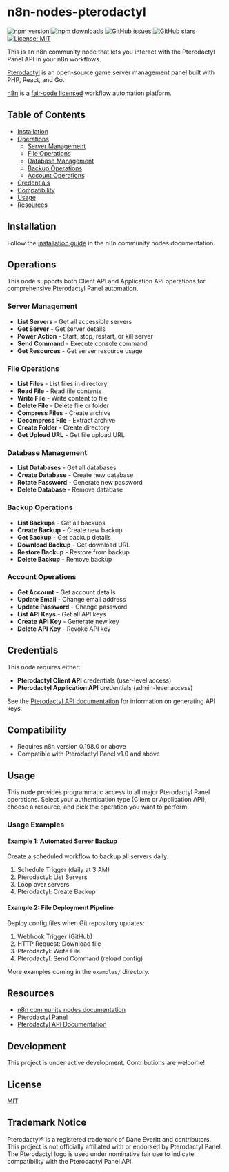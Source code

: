 # n8n-nodes-pterodactyl

[![npm version](https://img.shields.io/npm/v/n8n-nodes-pterodactyl.svg)](https://www.npmjs.com/package/n8n-nodes-pterodactyl)
[![npm downloads](https://img.shields.io/npm/dm/n8n-nodes-pterodactyl.svg)](https://www.npmjs.com/package/n8n-nodes-pterodactyl)
[![GitHub issues](https://img.shields.io/github/issues/goevexx/pterodactyl-api-node.svg)](https://github.com/goevexx/pterodactyl-api-node/issues)
[![GitHub stars](https://img.shields.io/github/stars/goevexx/pterodactyl-api-node.svg)](https://github.com/goevexx/pterodactyl-api-node/stargazers)
[![License: MIT](https://img.shields.io/badge/License-MIT-yellow.svg)](https://opensource.org/licenses/MIT)

This is an n8n community node that lets you interact with the Pterodactyl Panel API in your n8n workflows.

[Pterodactyl](https://pterodactyl.io/) is an open-source game server management panel built with PHP, React, and Go.

[n8n](https://n8n.io/) is a [fair-code licensed](https://docs.n8n.io/sustainable-use-license/) workflow automation platform.

## Table of Contents

- [Installation](#installation)
- [Operations](#operations)
  - [Server Management](#server-management)
  - [File Operations](#file-operations)
  - [Database Management](#database-management)
  - [Backup Operations](#backup-operations)
  - [Account Operations](#account-operations)
- [Credentials](#credentials)
- [Compatibility](#compatibility)
- [Usage](#usage)
- [Resources](#resources)

## Installation

Follow the [installation guide](https://docs.n8n.io/integrations/community-nodes/installation/) in the n8n community nodes documentation.

## Operations

This node supports both Client API and Application API operations for comprehensive Pterodactyl Panel automation.

<a id="server-management"></a>
### Server Management

- **List Servers** - Get all accessible servers
- **Get Server** - Get server details
- **Power Action** - Start, stop, restart, or kill server
- **Send Command** - Execute console command
- **Get Resources** - Get server resource usage

<a id="file-operations"></a>
### File Operations

- **List Files** - List files in directory
- **Read File** - Read file contents
- **Write File** - Write content to file
- **Delete File** - Delete file or folder
- **Compress Files** - Create archive
- **Decompress File** - Extract archive
- **Create Folder** - Create directory
- **Get Upload URL** - Get file upload URL

<a id="database-management"></a>
### Database Management

- **List Databases** - Get all databases
- **Create Database** - Create new database
- **Rotate Password** - Generate new password
- **Delete Database** - Remove database

<a id="backup-operations"></a>
### Backup Operations

- **List Backups** - Get all backups
- **Create Backup** - Create new backup
- **Get Backup** - Get backup details
- **Download Backup** - Get download URL
- **Restore Backup** - Restore from backup
- **Delete Backup** - Remove backup

<a id="account-operations"></a>
### Account Operations

- **Get Account** - Get account details
- **Update Email** - Change email address
- **Update Password** - Change password
- **List API Keys** - Get all API keys
- **Create API Key** - Generate new key
- **Delete API Key** - Revoke API key

## Credentials

This node requires either:

- **Pterodactyl Client API** credentials (user-level access)
- **Pterodactyl Application API** credentials (admin-level access)

See the [Pterodactyl API documentation](https://pterodactyl-api-docs.netvpx.com/) for information on generating API keys.

## Compatibility

- Requires n8n version 0.198.0 or above
- Compatible with Pterodactyl Panel v1.0 and above

## Usage

This node provides programmatic access to all major Pterodactyl Panel operations. Select your authentication type (Client or Application API), choose a resource, and pick the operation you want to perform.

### Usage Examples

#### Example 1: Automated Server Backup

Create a scheduled workflow to backup all servers daily:

1. Schedule Trigger (daily at 3 AM)
2. Pterodactyl: List Servers
3. Loop over servers
4. Pterodactyl: Create Backup

#### Example 2: File Deployment Pipeline

Deploy config files when Git repository updates:

1. Webhook Trigger (GitHub)
2. HTTP Request: Download file
3. Pterodactyl: Write File
4. Pterodactyl: Send Command (reload config)

More examples coming in the `examples/` directory.

## Resources

- [n8n community nodes documentation](https://docs.n8n.io/integrations/community-nodes/)
- [Pterodactyl Panel](https://pterodactyl.io/)
- [Pterodactyl API Documentation](https://pterodactyl-api-docs.netvpx.com/)

## Development

This project is under active development. Contributions are welcome!

## License

[MIT](LICENSE)

## Trademark Notice

Pterodactyl® is a registered trademark of Dane Everitt and contributors. This project is not officially affiliated with or endorsed by Pterodactyl Panel. The Pterodactyl logo is used under nominative fair use to indicate compatibility with the Pterodactyl Panel API.
